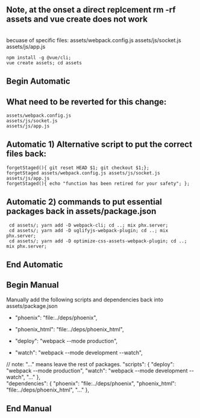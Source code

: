 ## Note, at the onset a direct replcement rm -rf assets and vue create does not work
<br> becuase of specific files: assets/webpack.config.js assets/js/socket.js assets/js/app.js
```
npm install -g @vue/cli;
vue create assets; cd assets
```
## Begin Automatic

## What need to be  reverted for this change:
```
assets/webpack.config.js
assets/js/socket.js
assets/js/app.js
```

## Automatic 1) Alternative script to put the correct files back:
```
forgetStaged(){ git reset HEAD $1; git checkout $1;}; 
forgetStaged assets/webpack.config.js assets/js/socket.js assets/js/app.js
forgetStaged(){ echo "function has been retired for your safety"; };
```

## Automatic 2) commands to put essential packages back in assets/package.json
```
 cd assets/; yarn add -D webpack-cli; cd ..; mix phx.server;
 cd assets/; yarn add -D uglifyjs-webpack-plugin; cd ..; mix phx.server;
 cd assets/; yarn add -D optimize-css-assets-webpack-plugin; cd ..; mix phx.server;
```

## End Automatic

## Begin Manual 
Manually add the following scripts and dependencies back into assets/package.json
+    "phoenix": "file:../deps/phoenix",
+    "phoenix_html": "file:../deps/phoenix_html",

+    "deploy": "webpack --mode production",
+    "watch": "webpack --mode development --watch",

// note: "..." means leave the rest of packages.
  "scripts": {
    "deploy": "webpack --mode production",
    "watch": "webpack --mode development --watch",
    "..."
  },  
  "dependencies": {
    "phoenix": "file:../deps/phoenix",
    "phoenix_html": "file:../deps/phoenix_html",
    "..."
  },  
## End Manual
